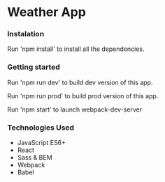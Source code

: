 # Weather App

### Instalation

Run 'npm install' to install all the dependencies.

### Getting started

Run 'npm run dev' to build dev version of this app.

Run 'npm run prod' to build prod version of this app.

Run 'npm start' to launch webpack-dev-server

### Technologies Used

-   JavaScript ES6+
-   React
-   Sass & BEM
-   Webpack
-   Babel
